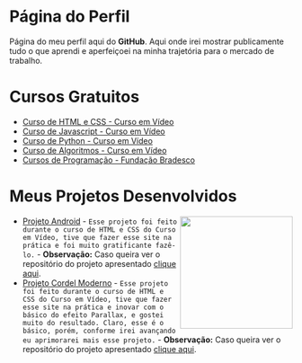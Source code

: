 # Página do Perfil
 Página do meu perfil aqui do **GitHub**. Aqui onde irei mostrar publicamente tudo o que aprendi e aperfeiçoei na minha trajetória para o mercado de trabalho.

# Cursos Gratuitos

 - [Curso de HTML e CSS - Curso em Vídeo](https://www.cursoemvideo.com/curso/html5-css3-modulo1/)
 - [Curso de Javascript - Curso em Vídeo](https://www.cursoemvideo.com/curso/javascript/)
 - [Curso de Python - Curso em Vídeo](https://www.cursoemvideo.com/curso/python-3-mundo-1/)
 - [Curso de Algoritmos - Curso em Vídeo](https://www.cursoemvideo.com/curso/curso-de-algoritmo/)
 - [Cursos de Programação - Fundação Bradesco](https://www.ev.org.br/areas-de-interesse/programacao)

# Meus Projetos Desenvolvidos

 <img align="right" src="/images/programador.png" width="200px">

 - [Projeto Android](https://smokesmk.github.io/projeto-android/desafio.html) - `Esse projeto foi feito durante o curso de HTML e CSS do Curso em Vídeo, tive que fazer esse site na prática e foi muito gratificante fazê-lo.` - **Observação:** Caso queira ver o repositório do projeto apresentado [clique aqui](https://github.com/Smokesmk/projeto-android).
 - [Projeto Cordel Moderno](https://smokesmk.github.io/projeto-cordel/index.html) - `Esse projeto foi feito durante o curso de HTML e CSS do Curso em Vídeo, tive que fazer esse site na prática e inovar com o básico do efeito Parallax, e gostei muito do resultado. Claro, esse é o básico, porém, conforme irei avançando eu aprimorarei mais esse projeto.` - **Observação:** Caso queira ver o repositório do projeto apresentado [clique aqui](https://github.com/Smokesmk/projeto-cordel).
